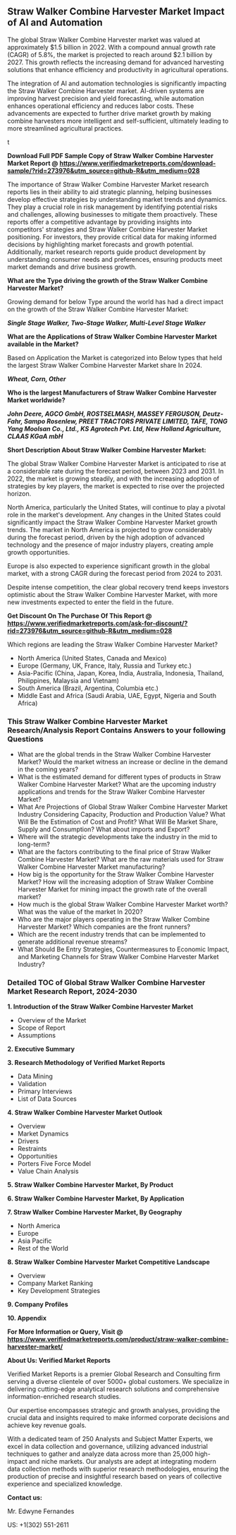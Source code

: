 <h2>Straw Walker Combine Harvester Market Impact of AI and Automation</h2><p>The global Straw Walker Combine Harvester market was valued at approximately $1.5 billion in 2022. With a compound annual growth rate (CAGR) of 5.8%, the market is projected to reach around $2.1 billion by 2027. This growth reflects the increasing demand for advanced harvesting solutions that enhance efficiency and productivity in agricultural operations.</p><p>The integration of AI and automation technologies is significantly impacting the Straw Walker Combine Harvester market. AI-driven systems are improving harvest precision and yield forecasting, while automation enhances operational efficiency and reduces labor costs. These advancements are expected to further drive market growth by making combine harvesters more intelligent and self-sufficient, ultimately leading to more streamlined agricultural practices.</p>t</p><p id="" class=""><strong>Download Full PDF Sample Copy of Straw Walker Combine Harvester Market Report @ <a href="https://www.verifiedmarketreports.com/download-sample/?rid=273976&utm_source=github-R&utm_medium=028" target="_blank">https://www.verifiedmarketreports.com/download-sample/?rid=273976&utm_source=github-R&utm_medium=028</a></strong></p><p>The importance of&nbsp;Straw Walker Combine Harvester Market research reports lies in their ability to aid strategic planning, helping businesses develop effective strategies by understanding market trends and dynamics. They play a crucial role in risk management by identifying potential risks and challenges, allowing businesses to mitigate them proactively. These reports offer a competitive advantage by providing insights into competitors' strategies and Straw Walker Combine Harvester Market positioning. For investors, they provide critical data for making informed decisions by highlighting market forecasts and growth potential. Additionally, market research reports guide product development by understanding consumer needs and preferences, ensuring products meet market demands and drive business growth.</p><p><strong>What are the&nbsp;Type driving the growth of the Straw Walker Combine Harvester Market?</strong></p><p id="" class="">Growing demand for below Type around the world has had a direct impact on the growth of the Straw Walker Combine Harvester Market:</p><em><strong>Single Stage Walker, Two-Stage Walker, Multi-Level Stage Walker</strong></em></p><strong>What are the&nbsp;Applications&nbsp;of Straw Walker Combine Harvester Market available in the Market?</strong></p><p id="" class="">Based on Application the Market is categorized into Below types that held the largest Straw Walker Combine Harvester Market share In 2024.</p><em><strong>Wheat, Corn, Other</strong></em></p><strong>Who is the largest Manufacturers of Straw Walker Combine Harvester Market worldwide?</strong></p><p><em><strong>John Deere, AGCO GmbH, ROSTSELMASH, MASSEY FERGUSON, Deutz-Fahr, Sampo Rosenlew, PREET TRACTORS PRIVATE LIMITED, TAFE, TONG Yang Moolsan Co., Ltd., KS Agrotech Pvt. Ltd, New Holland Agriculture, CLAAS KGaA mbH</strong></em></p><p id="" class=""><strong>Short Description About Straw Walker Combine Harvester Market:</strong></p><p>The global Straw Walker Combine Harvester Market is anticipated to rise at a considerable rate during the forecast period, between 2023 and 2031. In 2022, the market is growing steadily, and with the increasing adoption of strategies by key players, the market is expected to rise over the projected horizon.</p><p>North America, particularly the United States, will continue to play a pivotal role in the market's development. Any changes in the United States could significantly impact the Straw Walker Combine Harvester Market growth trends. The market in North America is projected to grow considerably during the forecast period, driven by the high adoption of advanced technology and the presence of major industry players, creating ample growth opportunities.</p><p>Europe is also expected to experience significant growth in the global market, with a strong CAGR during the forecast period from 2024 to 2031.</p><p>Despite intense competition, the clear global recovery trend keeps investors optimistic about the Straw Walker Combine Harvester Market, with more new investments expected to enter the field in the future.</p><p id="" class=""><strong>Get Discount On The Purchase Of This Report @ <a href="https://www.verifiedmarketreports.com/ask-for-discount/?rid=273976&utm_source=github-R&utm_medium=028" target="_blank">https://www.verifiedmarketreports.com/ask-for-discount/?rid=273976&utm_source=github-R&utm_medium=028</a></strong></p>Which regions are leading the Straw Walker Combine Harvester Market?</p><ul><li>North America (United States, Canada and Mexico)</li><li>Europe (Germany, UK, France, Italy, Russia and Turkey etc.)</li><li>Asia-Pacific (China, Japan, Korea, India, Australia, Indonesia, Thailand, Philippines, Malaysia and Vietnam)</li><li>South America (Brazil, Argentina, Columbia etc.)</li><li>Middle East and Africa (Saudi Arabia, UAE, Egypt, Nigeria and South Africa)</li></ul><h3 id="" class="">This Straw Walker Combine Harvester Market Research/Analysis Report Contains Answers to your following Questions</h3><ul><li>What are the global trends in the Straw Walker Combine Harvester Market? Would the market witness an increase or decline in the demand in the coming years?</li><li>What is the estimated demand for different types of products in Straw Walker Combine Harvester Market? What are the upcoming industry applications and trends for the Straw Walker Combine Harvester Market?</li><li>What Are Projections of Global Straw Walker Combine Harvester Market Industry Considering Capacity, Production and Production Value? What Will Be the Estimation of Cost and Profit? What Will Be Market Share, Supply and Consumption? What about imports and Export?</li><li>Where will the strategic developments take the industry in the mid to long-term?</li><li>What are the factors contributing to the final price of Straw Walker Combine Harvester Market? What are the raw materials used for Straw Walker Combine Harvester Market manufacturing?</li><li>How big is the opportunity for the Straw Walker Combine Harvester Market? How will the increasing adoption of Straw Walker Combine Harvester Market for mining impact the growth rate of the overall market?</li><li>How much is the global Straw Walker Combine Harvester Market worth? What was the value of the market In 2020?</li><li>Who are the major players operating in the Straw Walker Combine Harvester Market? Which companies are the front runners?</li><li>Which are the recent industry trends that can be implemented to generate additional revenue streams?</li><li>What Should Be Entry Strategies, Countermeasures to Economic Impact, and Marketing Channels for Straw Walker Combine Harvester Market Industry?</li></ul><h3 id="" class="">Detailed TOC of Global Straw Walker Combine Harvester Market Research Report, 2024-2030</h3><p id="" class=""><strong>1. Introduction of the Straw Walker Combine Harvester Market</strong></p><ul><li>Overview of the Market</li><li>Scope of Report</li><li>Assumptions</li></ul><p id="" class=""><strong>2. Executive Summary</strong></p><p id="" class=""><strong>3. Research Methodology of Verified Market Reports</strong></p><ul><li>Data Mining</li><li>Validation</li><li>Primary Interviews</li><li>List of Data Sources</li></ul><p id="" class=""><strong>4. Straw Walker Combine Harvester Market Outlook</strong></p><ul><li>Overview</li><li>Market Dynamics</li><li>Drivers</li><li>Restraints</li><li>Opportunities</li><li>Porters Five Force Model</li><li>Value Chain Analysis</li></ul><p id="" class=""><strong>5. Straw Walker Combine Harvester Market, By Product</strong></p><p id="" class=""><strong>6. Straw Walker Combine Harvester Market, By Application</strong></p><p id="" class=""><strong>7. Straw Walker Combine Harvester Market, By Geography</strong></p><ul><li>North America</li><li>Europe</li><li>Asia Pacific</li><li>Rest of the World</li></ul><p id="" class=""><strong>8. Straw Walker Combine Harvester Market Competitive Landscape</strong></p><ul><li>Overview</li><li>Company Market Ranking</li><li>Key Development Strategies</li></ul><p id="" class=""><strong>9. Company Profiles</strong></p><p id="" class=""><strong>10. Appendix</strong></p><p id="" class=""><strong>For More Information or Query, Visit @ <a href="https://www.verifiedmarketreports.com/product/straw-walker-combine-harvester-market/" target="_blank">https://www.verifiedmarketreports.com/product/straw-walker-combine-harvester-market/</a></strong></p><p id="" class=""><strong>About Us: Verified Market Reports</strong></p><p id="" class="">Verified Market Reports is a premier Global Research and Consulting firm serving a diverse clientele of over 5000+ global customers. We specialize in delivering cutting-edge analytical research solutions and comprehensive information-enriched research studies.</p><p id="" class="">Our expertise encompasses strategic and growth analyses, providing the crucial data and insights required to make informed corporate decisions and achieve key revenue goals.</p><p id="" class="">With a dedicated team of 250 Analysts and Subject Matter Experts, we excel in data collection and governance, utilizing advanced industrial techniques to gather and analyze data across more than 25,000 high-impact and niche markets. Our analysts are adept at integrating modern data collection methods with superior research methodologies, ensuring the production of precise and insightful research based on years of collective experience and specialized knowledge.</p><p id="" class=""><strong>Contact us:</strong></p><p id="" class="">Mr. Edwyne Fernandes</p><p id="" class="">US: +1(302) 551-2611</p>